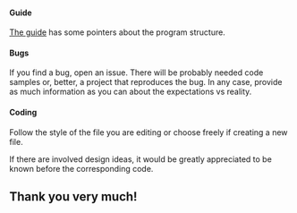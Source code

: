 #### Guide

[The guide](https://dgonz64.github.io/redux-form-auto/) has some pointers about the program structure.

#### Bugs

If you find a bug, open an issue. There will be probably needed code samples or, better, a project that reproduces the bug. In any case, provide as much information as you can about the expectations vs reality.

#### Coding

Follow the style of the file you are editing or choose freely if creating a new file.

If there are involved design ideas, it would be greatly appreciated to be known before the corresponding code.

## Thank you very much!

